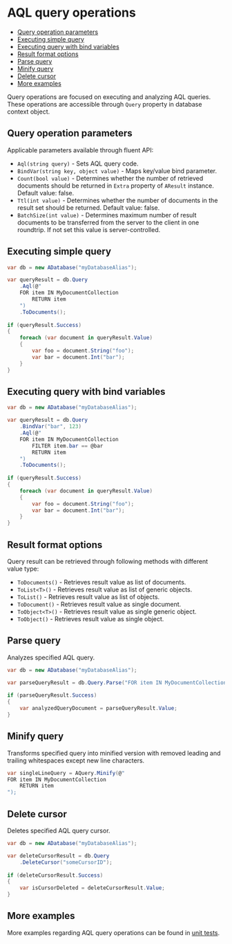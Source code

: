 # AQL query operations

- [Query operation parameters](#query-operation-parameters)
- [Executing simple query](#executing-simple-query)
- [Executing query with bind variables](#executing-query-with-bind-variables)
- [Result format options](#result-format-options)
- [Parse query](#parse-query)
- [Minify query](#minify-query)
- [Delete cursor](#delete-cursor)
- [More examples](#more-examples)

Query operations are focused on executing and analyzing AQL queries. These operations are accessible through `Query` property in database context object.

## Query operation parameters

Applicable parameters available through fluent API:

- `Aql(string query)` - Sets AQL query code.
- `BindVar(string key, object value)` - Maps key/value bind parameter.
- `Count(bool value)` - Determines whether the number of retrieved documents should be returned in `Extra` property of `AResult` instance. Default value: false.
- `Ttl(int value)` - Determines whether the number of documents in the result set should be returned. Default value: false.
- `BatchSize(int value)` - Determines maximum number of result documents to be transferred from the server to the client in one roundtrip. If not set this value is server-controlled.

## Executing simple query

```csharp
var db = new ADatabase("myDatabaseAlias");

var queryResult = db.Query
    .Aql(@"
    FOR item IN MyDocumentCollection 
        RETURN item
    ")
    .ToDocuments();
    
if (queryResult.Success)
{
    foreach (var document in queryResult.Value)
    {
        var foo = document.String("foo");
        var bar = document.Int("bar");
    }
}
```

## Executing query with bind variables

```csharp
var db = new ADatabase("myDatabaseAlias");

var queryResult = db.Query
    .BindVar("bar", 123)
    .Aql(@"
    FOR item IN MyDocumentCollection 
        FILTER item.bar == @bar
        RETURN item
    ")
    .ToDocuments();
    
if (queryResult.Success)
{
    foreach (var document in queryResult.Value)
    {
        var foo = document.String("foo");
        var bar = document.Int("bar");
    }
}
```

## Result format options

Query result can be retrieved through following methods with different value type:

- `ToDocuments()` - Retrieves result value as list of documents.
- `ToList<T>()` - Retrieves result value as list of generic objects.
- `ToList()` - Retrieves result value as list of objects.
- `ToDocument()` - Retrieves result value as single document.
- `ToObject<T>()` - Retrieves result value as single generic object.
- `ToObject()` - Retrieves result value as single object.

## Parse query

Analyzes specified AQL query.

```csharp
var db = new ADatabase("myDatabaseAlias");

var parseQueryResult = db.Query.Parse("FOR item IN MyDocumentCollection RETURN item");
    
if (parseQueryResult.Success)
{
    var analyzedQueryDocument = parseQueryResult.Value;
}
```

## Minify query

Transforms specified query into minified version with removed leading and trailing whitespaces except new line characters.

```csharp
var singleLineQuery = AQuery.Minify(@"
FOR item IN MyDocumentCollection
    RETURN item
");
```

## Delete cursor

Deletes specified AQL query cursor.

```csharp
var db = new ADatabase("myDatabaseAlias");

var deleteCursorResult = db.Query
    .DeleteCursor("someCursorID");
    
if (deleteCursorResult.Success)
{
    var isCursorDeleted = deleteCursorResult.Value;
}
```

## More examples

More examples regarding AQL query operations can be found in [unit tests](../src/Arango/Arango.Tests/QueryOperations/QueryOperationsTests.cs).